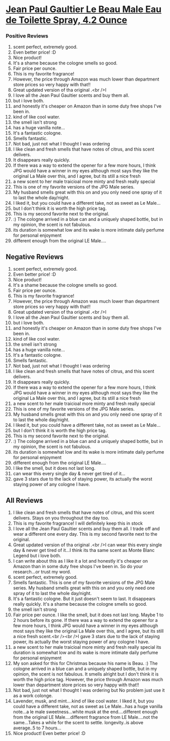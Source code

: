 # [Jean Paul Gaultier Le Beau Male Eau de Toilette Spray, 4.2 Ounce](https://products.checkmycream.com/products/Jean-Paul-Gaultier-Le-Beau-Male-Eau-de-Toilette-Spray-4.2-Ounce.html)

### Positive Reviews

<ol>
      <li>scent perfect, extremely good.</li>
      <li>Even better price! :D</li>
      <li>Nice product!</li>
      <li>It&#x27;s a shame because the cologne smells so good.</li>
      <li>Fair price per ounce.</li>
      <li>This is my favorite fragrance!</li>
      <li>However, the price through Amazon was much lower than department store prices so very happy with that!!</li>
      <li>Great updated version of tha original .&lt;br /&gt;I</li>
      <li>I love all the Jean Paul Gaultier scents and buy them all.</li>
      <li>but i love both.</li>
      <li>and honestly it&#x27;s cheaper on Amazon than in some duty free shops I&#x27;ve been in.</li>
      <li>kind of like cool water.</li>
      <li>the smell isn&#x27;t strong</li>
      <li>has a huge vanilla note...</li>
      <li>It&#x27;s a fantastic cologne.</li>
      <li>Smells fantastic.  </li>
      <li>Not bad, just not what I thought I was ordering</li>
      <li>I like clean and fresh smells that have notes of citrus, and this scent delivers.</li>
      <li>It disappears really quickly.</li>
      <li>If there was a way to extend the opener for a few more hours, I think JPG would have a winner in my eyes although most says they like the original La Male over this, and I agree, but its still a nice fresh</li>
      <li>a new scent to her male traicioal more minty and fresh really special</li>
      <li>This is one of my favorite versions of the JPG Male series.  </li>
      <li>My husband smells great with this on and you only need one spray of it to last the whole day/night.</li>
      <li>I liked it, but you could have a  different take, not as sweet as Le Male...</li>
      <li>but I don&#x27;t think it is worth the high price tag.</li>
      <li>This is my second favorite next to the original.</li>
      <li>:) The cologne arrived in a blue can and a uniquely shaped bottle, but in my opinion, the scent is not fabulous.</li>
      <li>its duration is somewhat low and its wake is more intimate daily perfume for personal enjoyment</li>
      <li>different enough from the original LE Male....</li>
</ol>


<h2>Negative Reviews</h2>
<ol>
<li> scent perfect, extremely good.</li>
<li> Even better price! :D</li>
<li> Nice product!</li>
<li> It&#x27;s a shame because the cologne smells so good.</li>
<li> Fair price per ounce.</li>
<li> This is my favorite fragrance!</li>
<li> However, the price through Amazon was much lower than department store prices so very happy with that!!</li>
<li> Great updated version of tha original .&lt;br /&gt;I</li>
<li> I love all the Jean Paul Gaultier scents and buy them all.</li>
<li> but i love both.</li>
<li> and honestly it&#x27;s cheaper on Amazon than in some duty free shops I&#x27;ve been in.</li>
<li> kind of like cool water.</li>
<li> the smell isn&#x27;t strong</li>
<li> has a huge vanilla note...</li>
<li> It&#x27;s a fantastic cologne.</li>
<li> Smells fantastic.  </li>
<li> Not bad, just not what I thought I was ordering</li>
<li> I like clean and fresh smells that have notes of citrus, and this scent delivers.</li>
<li> It disappears really quickly.</li>
<li> If there was a way to extend the opener for a few more hours, I think JPG would have a winner in my eyes although most says they like the original La Male over this, and I agree, but its still a nice fresh</li>
<li> a new scent to her male traicioal more minty and fresh really special</li>
<li> This is one of my favorite versions of the JPG Male series.  </li>
<li> My husband smells great with this on and you only need one spray of it to last the whole day/night.</li>
<li> I liked it, but you could have a  different take, not as sweet as Le Male...</li>
<li> but I don&#x27;t think it is worth the high price tag.</li>
<li> This is my second favorite next to the original.</li>
<li> :) The cologne arrived in a blue can and a uniquely shaped bottle, but in my opinion, the scent is not fabulous.</li>
<li> its duration is somewhat low and its wake is more intimate daily perfume for personal enjoyment</li>
<li> different enough from the original LE Male....</li>
<li> I like the smell, but it does not last long.</li>
<li> can wear this every single day &amp; never get tired of it...</li>
<li> gave 3 stars due to the lack of staying power, its actually the worst staying power of any cologne I have.</li>
</ol>

<h2>All Reviews</h2>

<ol>
    <li> I like clean and fresh smells that have notes of citrus, and this scent delivers. Stays on you throughout the day too.</li>
    <li> This is my favorite fragrance! I will definitely keep this in stock</li>
    <li> I love all the Jean Paul Gaultier scents and buy them all. I trade off and wear a different one every day. This is my second favorite next to the original.</li>
    <li> Great updated version of tha original .&lt;br /&gt;I can wear this every single day &amp; never get tired of it...I think its tha same scent as Monte Blanc Legend but i love both.</li>
    <li> I can write about this as I like it a lot and honestly it&#x27;s cheaper on Amazon than in some duty free shops I&#x27;ve been in. So do your research...or trust my word.</li>
    <li> scent perfect, extremely good.</li>
    <li> Smells fantastic.  This is one of my favorite versions of the JPG Male series.  My husband smells great with this on and you only need one spray of it to last the whole day/night.</li>
    <li> It&#x27;s a fantastic cologne. But it just doesn&#x27;t seem to last. It disappears really quickly. It&#x27;s a shame because the cologne smells so good.</li>
    <li> the smell isn&#x27;t strong</li>
    <li> Fair price per ounce. I like the smell, but it does not last long. Maybe 1 to 2 hours before its gone. If there was a way to extend the opener for a few more hours, I think JPG would have a winner in my eyes although most says they like the original La Male over this, and I agree, but its still a nice fresh scent.&lt;br /&gt;&lt;br /&gt;I gave 3 stars due to the lack of staying power, its actually the worst staying power of any cologne I have.</li>
    <li> a new scent to her male traicioal more minty and fresh really special its duration is somewhat low and its wake is more intimate daily perfume for personal enjoyment</li>
    <li> My son asked for this for Christmas because his name is Beau. :) The cologne arrived in a blue can and a uniquely shaped bottle, but in my opinion, the scent is not fabulous. It smells alright but I don&#x27;t think it is worth the high price tag. However, the price through Amazon was much lower than department store prices so very happy with that!!</li>
    <li> Not bad, just not what I thought I was ordering but No problem just use it as a work colonge.</li>
    <li> Lavender, musk, and mint....kind of like cool water. I liked it, but you could have a  different take, not as sweet as Le Male...has a huge vanilla note...a le male sweetness...white musk at the end....different enough from the original LE Male....different fragrance from LE Male....not the same...Takes a while for the scent to settle. longevity..is above average..5 to 7 hours...</li>
    <li> Nice product! Even better price! :D</li>
</ol>




